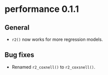 # performance 0.1.1

## General

* `r2()` now works for more regression models.

## Bug fixes

* Renamed `r2_coxnell()` to `r2_coxsnell()`.
